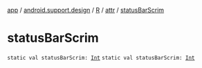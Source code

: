 [app](../../../index.md) / [android.support.design](../../index.md) / [R](../index.md) / [attr](index.md) / [statusBarScrim](.)

# statusBarScrim

`static val statusBarScrim: `[`Int`](https://kotlinlang.org/api/latest/jvm/stdlib/kotlin/-int/index.html)
`static val statusBarScrim: `[`Int`](https://kotlinlang.org/api/latest/jvm/stdlib/kotlin/-int/index.html)
